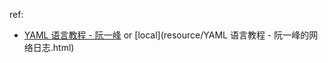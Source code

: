 ref:

* [YAML 语言教程 - 阮一峰](http://www.ruanyifeng.com/blog/2016/07/yaml.html?f=tt) or [local](resource/YAML 语言教程 - 阮一峰的网络日志.html)